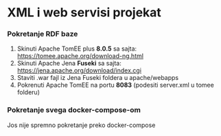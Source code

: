 # XML i web servisi projekat

### Pokretanje RDF baze

1. Skinuti Apache TomEE plus **8.0.5** sa sajta: https://tomee.apache.org/download-ng.html
2. Skinuti Apache Jena **Fuseki** sa sajta: https://jena.apache.org/download/index.cgi
3. Staviti .war fajl iz Jena Fuseki foldera u apache/webapps
4. Pokrenuti Apache TomEE na portu **8083** (podesiti server.xml u tomee folderu)

### Pokretanje svega docker-compose-om

Jos nije spremno pokretanje preko docker-compose